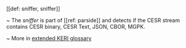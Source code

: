 [[def: sniffer, sniffer]]

~ The _sniffer_ is part of [[ref: parside]] and detects if the CESR stream contains CESR binary, CESR Text, JSON, CBOR, MGPK. 

~ More in <a href="https://weboftrust.github.io/WOT-terms/docs/glossary/sniffer">extended KERI glossary</a>
